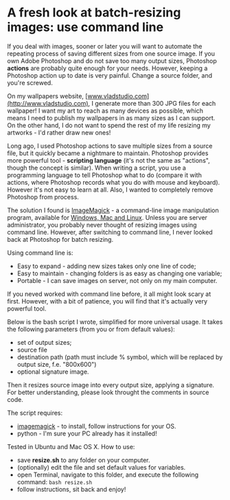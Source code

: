 # A fresh look at batch-resizing images: use command line

If you deal with images, sooner or later you will want to automate the repeating process of saving different sizes from one source image. If you own Adobe Photoshop and do not save too many output sizes, Photoshop **actions** are probably  quite enough for your needs. However, keeping a Photoshop action up to date is very painful. Change a source folder, and you're screwed.

On my wallpapers website, [www.vladstudio.com](http://www.vladstudio.com), I generate more than 300 JPG files for each wallpaper! I want my art to reach as many devices as possible, which means I need to publish my wallpapers in as many sizes as I can support. On the other hand, I do not want to spend the rest of my life resizing my artworks - I'd rather draw new ones!

Long ago, I used Photoshop actions to save multiple sizes from a source file, but it quickly became a nightmare to maintain. Photoshop provides more powerful tool - **scripting language** (it's not the same as "actions", though the concept is similar). When writing a script, you use a programming language to tell Photoshop what to do (compare it with actions, where Photoshop records what you do with mouse and keyboard). However it's not easy to learn at all. Also, I wanted to completely remove Photoshop from process. 

The solution I found is [ImageMagick](http://www.imagemagick.org/) - a command-line image manipulation program, available for [Windows, Mac and Linux](http://www.imagemagick.org/script/binary-releases.php). Unless you are server administrator, you probably never thought of resizing images using command line. However, after switching to command line, I never looked back at Photoshop for batch resizing. 

Using command line is:

* Easy to expand - adding new sizes takes only one line of code; 
* Easy to maintain - changing folders is as easy as changing one variable;
* Portable - I can save images on server, not only on my main computer.

If you neved worked with command line before, it all might look scary at first. However, with a bit of patience, you will find that it's actually very powerful tool. 

Below is the bash script I wrote, simplified for more universal usage. It takes the following parameters (from you or from default values):

* set of output sizes;
* source file
* destination path (path must include % symbol, which will be replaced by output size, f.e. "800x600")
* optional signature image.

Then it resizes source image into every output size, applying a signature. For better understanding, please look throught the comments in source code.

The script requires:

* [imagemagick](http://www.imagemagick.org/script/binary-releases.php) - to install, follow instructions for your OS. 
* python - I'm sure your PC already has it installed!

Tested in Ubuntu and Mac OS X. How to use: 

* save **resize.sh** to any folder on your computer.
* (optionally) edit the file and set default values for variables.
* open Terminal, navigate to this folder, and execute the following command: `bash resize.sh`
* follow instructions, sit back and enjoy!



